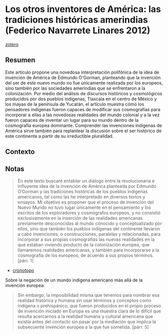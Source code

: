 # Los otros inventores de América: las tradiciones históricas amerindias (Federico Navarrete Linares 2012)

[zotero](zotero://select/items/@navarretelinares2012)

## Resumen

Este artículo propone una novedosa interpretación polifónica de la idea de invención de América de Edmundo O'Gorman, planteando que la invención del ser de este nuevo mundo no fue únicamente realizada por los europeos, sino también por las sociedades amerindias que se enfrentaron a la colonización. Por medio del análisis de discursos históricos y cosmológicos producidos por dos pueblos indígenas, Tlaxcala en el centro de México y los mayas de la península de Yucatán, el artículo muestra cómo los pensadores indígenas fueron capaces de modificar sus cosmografías para incorporar a ellas a las novedosas realidades del mundo colonial y a la vez fueron capaces de inventar un lugar para su mundo dentro de la cosmografía europea dominante. Comprender las invenciones indígenas de América sirve también para replantear la discusión sobre el ser histórico de este continente a partir de su irreductible pluralidad.

## Contexto

## Notas

<!--El libro se estructura en-->

 >
 > En este texto buscaré entablar un diálogo entre la revolucionaria e influyente idea de la invención de América planteada por Edmundo O’Gorman y las tradiciones históricas de los pueblos indígenas americanos, tal como las he interpretado en diversos textos y ensayos. Mi objetivo es proponer que el proceso de invención del Nuevo Mundo no tuvo lugar únicamente en el pensamiento y los escritos de los exploradores y cosmógrafos europeos, y no consistió exclusivamente en la inserción de las realidades americanas previamente desconocidas al mundo conocido y conceptualizado por ellos, sino que también los pueblos indígenas del continente llevaron a cabo invenciones, o construcciones, paralelas y relacionadas, para incorporar a sus propias cosmografías las nuevas realidades en la que estaban viviendo producto de la colonización europea, que llamaremos realidades americanas, y también para incorporarse a la cosmografía de los europeos, de acuerdo a sus propios términos. [párr. 1]

* [cronotopo](cronotopo.md)

<!--Argumentos generales:-->

Sobre la negación de un mundo indígena americano más allá de la invención europea:

 >
 > Sin embargo, la imposibilidad  misma que tenemos para nombrar esa realidad histórica y humana sin usar términos y conceptos como indígena o prehispánico, que fueron producidos en el propio proceso de invención iniciado en Europa es una muestra clara de lo difícil que resulta acercarnos a la realidad humana y cultural americana que existía antes del contacto sin pasar por la mediación que implica la subsecuente invención europea a la que fue sometida. [párr. 5]
